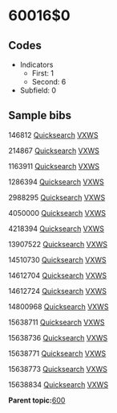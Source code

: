 # 60016$0

## Codes

-   Indicators
    -   First: 1
    -   Second: 6
-   Subfield: 0

## Sample bibs

146812 [Quicksearch](https://search.library.yale.edu/catalog/146812) [VXWS](http://prodorbis.library.yale.edu:7014/vxws/GetHoldingsService?bibId=146812)

214867 [Quicksearch](https://search.library.yale.edu/catalog/214867) [VXWS](http://prodorbis.library.yale.edu:7014/vxws/GetHoldingsService?bibId=214867)

1163911 [Quicksearch](https://search.library.yale.edu/catalog/1163911) [VXWS](http://prodorbis.library.yale.edu:7014/vxws/GetHoldingsService?bibId=1163911)

1286394 [Quicksearch](https://search.library.yale.edu/catalog/1286394) [VXWS](http://prodorbis.library.yale.edu:7014/vxws/GetHoldingsService?bibId=1286394)

2988295 [Quicksearch](https://search.library.yale.edu/catalog/2988295) [VXWS](http://prodorbis.library.yale.edu:7014/vxws/GetHoldingsService?bibId=2988295)

4050000 [Quicksearch](https://search.library.yale.edu/catalog/4050000) [VXWS](http://prodorbis.library.yale.edu:7014/vxws/GetHoldingsService?bibId=4050000)

4218394 [Quicksearch](https://search.library.yale.edu/catalog/4218394) [VXWS](http://prodorbis.library.yale.edu:7014/vxws/GetHoldingsService?bibId=4218394)

13907522 [Quicksearch](https://search.library.yale.edu/catalog/13907522) [VXWS](http://prodorbis.library.yale.edu:7014/vxws/GetHoldingsService?bibId=13907522)

14510730 [Quicksearch](https://search.library.yale.edu/catalog/14510730) [VXWS](http://prodorbis.library.yale.edu:7014/vxws/GetHoldingsService?bibId=14510730)

14612704 [Quicksearch](https://search.library.yale.edu/catalog/14612704) [VXWS](http://prodorbis.library.yale.edu:7014/vxws/GetHoldingsService?bibId=14612704)

14612724 [Quicksearch](https://search.library.yale.edu/catalog/14612724) [VXWS](http://prodorbis.library.yale.edu:7014/vxws/GetHoldingsService?bibId=14612724)

14800968 [Quicksearch](https://search.library.yale.edu/catalog/14800968) [VXWS](http://prodorbis.library.yale.edu:7014/vxws/GetHoldingsService?bibId=14800968)

15638711 [Quicksearch](https://search.library.yale.edu/catalog/15638711) [VXWS](http://prodorbis.library.yale.edu:7014/vxws/GetHoldingsService?bibId=15638711)

15638736 [Quicksearch](https://search.library.yale.edu/catalog/15638736) [VXWS](http://prodorbis.library.yale.edu:7014/vxws/GetHoldingsService?bibId=15638736)

15638771 [Quicksearch](https://search.library.yale.edu/catalog/15638771) [VXWS](http://prodorbis.library.yale.edu:7014/vxws/GetHoldingsService?bibId=15638771)

15638773 [Quicksearch](https://search.library.yale.edu/catalog/15638773) [VXWS](http://prodorbis.library.yale.edu:7014/vxws/GetHoldingsService?bibId=15638773)

15638834 [Quicksearch](https://search.library.yale.edu/catalog/15638834) [VXWS](http://prodorbis.library.yale.edu:7014/vxws/GetHoldingsService?bibId=15638834)

**Parent topic:**[600](../../tags/600/600.md)

